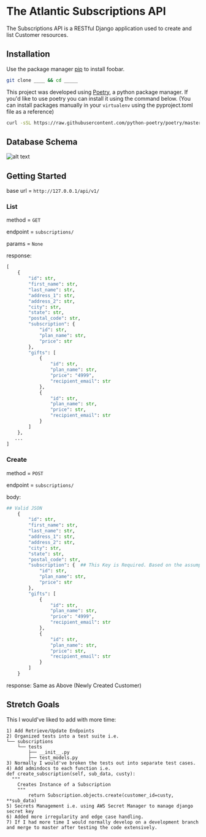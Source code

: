# The Atlantic Subscriptions API

The Subscriptions API is a RESTful Django application used to create and list Customer resources.

## Installation

Use the package manager [pip](https://pip.pypa.io/en/stable/) to install foobar.

```bash
git clone ____ && cd _____
```
This project was developed using [Poetry](https://github.com/python-poetry/poetry), a python package manager. If you'd like to use poetry you can install it using the command below. (You can install packages manually in your ```virtualenv``` using the pyproject.toml file as a reference)
```bash
curl -sSL https://raw.githubusercontent.com/python-poetry/poetry/master/install-poetry.py | python -
```
## Database Schema
![alt text](https://github.com/eldibenedetto/upgraded-barnacle/blob/main/Screen%20Shot%202021-06-07%20at%2011.59.40%20PM.png?raw=true)

## Getting Started

base url = ```http://127.0.0.1/api/v1/```

### List

method = ```GET```

endpoint = ```subscriptions/```

params = ```None```

response:
```python
[
    {
        "id": str,
        "first_name": str,
        "last_name": str,
        "address_1": str,
        "address_2": str,
        "city": str,
        "state": str,
        "postal_code": str,
        "subscription": {
            "id": str,
            "plan_name": str,
            "price": str
        },
        "gifts": [
            {
                "id": str,
                "plan_name": str,
                "price": "4999",
                "recipient_email": str
            },
            {
                "id": str,
                "plan_name": str,
                "price": str,
                "recipient_email": str
            }
        ]
    },
   ...
]
```
### Create
method = ```POST```

endpoint = ```subscriptions/```

body:
```python
## Valid JSON
    {
        "id": str,
        "first_name": str,
        "last_name": str,
        "address_1": str,
        "address_2": str,
        "city": str,
        "state": str,
        "postal_code": str,
        "subscription": {  ## This Key is Required. Based on the assumption that a Customer must have some kind of subscription
            "id": str,
            "plan_name": str,
            "price": str
        },
        "gifts": [
            {
                "id": str,
                "plan_name": str,
                "price": "4999",
                "recipient_email": str
            },
            {
                "id": str,
                "plan_name": str,
                "price": str,
                "recipient_email": str
            }
        ]
    }
```

response: Same as Above (Newly Created Customer)

## Stretch Goals
This I would've liked to add with more time:
```
1) Add Retrieve/Update Endpoints
2) Organized tests into a test suite i.e.
└── subscriptions
    └── tests
        ├── __init__.py
        ├── test_models.py
3) Normally I would've broken the tests out into separate test cases.
4) Add admindocs to each function i.e.
def create_subscription(self, sub_data, custy):
  """
    Creates Instance of a Subscription
    """
		return Subscription.objects.create(customer_id=custy, **sub_data)
5) Secrets Management i.e. using AWS Secret Manager to manage django secret key
6) Added more irregularity and edge case handling.
7) If I had more time I would normally develop on a development branch and merge to master after testing the code extensively.
```
